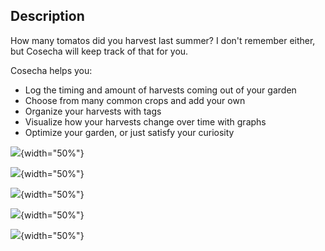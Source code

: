 ## Description

How many tomatos did you harvest last summer? I don't remember either, but Cosecha will keep track of that for you.

Cosecha helps you:

-   Log the timing and amount of harvests coming out of your garden
-   Choose from many common crops and add your own
-   Organize your harvests with tags
-   Visualize how your harvests change over time with graphs
-   Optimize your garden, or just satisfy your curiosity

![](screenshots/onboarding/Simulator%20Screen%20Shot%20-%20iPhone%2011%20Pro%20-%202020-10-28%20at%2008.18.45.png){width="50%"}

![](screenshots/onboarding/Simulator%20Screen%20Shot%20-%20iPhone%2011%20Pro%20-%202020-10-28%20at%2008.20.03.png){width="50%"}

![](screenshots/onboarding/Simulator%20Screen%20Shot%20-%20iPhone%2011%20Pro%20-%202020-10-28%20at%2008.21.39.png){width="50%"}

![](screenshots/onboarding/Simulator%20Screen%20Shot%20-%20iPhone%2011%20Pro%20-%202020-10-28%20at%2008.22.30.png){width="50%"}

![](screenshots/onboarding/Simulator%20Screen%20Shot%20-%20iPhone%2011%20Pro%20-%202020-10-28%20at%2008.27.55.png){width="50%"}
